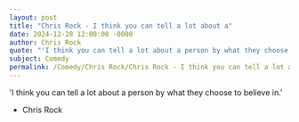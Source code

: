 ```yaml
---
layout: post
title: "Chris Rock - I think you can tell a lot about a"
date: 2024-12-28 12:00:00 -0000
author: Chris Rock
quote: "'I think you can tell a lot about a person by what they choose to believe in.'"
subject: Comedy
permalink: /Comedy/Chris Rock/Chris Rock - I think you can tell a lot about a
---
```


'I think you can tell a lot about a person by what they choose to believe in.'

- Chris Rock
